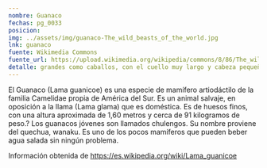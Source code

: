 ```yaml
---
nombre: Guanaco
fechas: pg_0033
posicion: 
img: ../assets/img/guanaco-The_wild_beasts_of_the_world.jpg
lnk: guanaco
fuente: Wikimedia Commons
fuente_url: https://upload.wikimedia.org/wikipedia/commons/8/86/The_wild_beasts_of_the_world_%28Plate_28%29_%288116050858%29.jpg?uselang=es
detalle: grandes como caballos, con el cuello muy largo y cabeza pequeña y cola muy corta, en el estómago de estos animales se encuentra la piedra bezoar
---
```


<p>El Guanaco (Lama guanicoe) es una especie de mamífero artiodáctilo de la familia Camelidae propia de América del Sur. Es un animal salvaje, en oposición a la llama (Lama glama) que es doméstica. Es de huesos finos, con una altura aproximada de 1,60 metros y cerca de 91 kilogramos de peso.? Los guanacos jóvenes son llamados chulengos. Su nombre proviene del quechua, wanaku. Es uno de los pocos mamíferos que pueden beber agua salada sin ningún problema.</p>
<p>Información obtenida de <a href="https://es.wikipedia.org/wiki/Lama_guanicoe" target="_blank">https://es.wikipedia.org/wiki/Lama_guanicoe</a></p>


